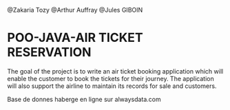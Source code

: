 @Zakaria Tozy @Arthur Auffray @Jules GIBOIN
# POO-JAVA-AIR TICKET RESERVATION 
 The goal of the project is to write an air ticket booking application which will enable the customer to book the tickets for their journey. The application will also support the airline to maintain its records for sale and customers.

Base de donnes haberge en ligne sur alwaysdata.com

